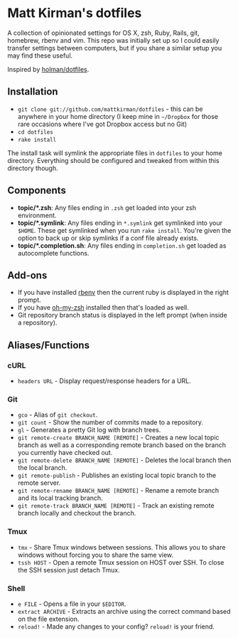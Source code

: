 # Matt Kirman's dotfiles

A collection of opinionated settings for OS X, zsh, Ruby, Rails, git,
homebrew, rbenv and vim. This repo was initially set up so I could easily
transfer settings between computers, but if you share a similar setup
you may find these useful.

Inspired by [holman/dotfiles](https://github.com/holman/dotfiles).

## Installation

* `git clone git://github.com/mattkirman/dotfiles` - this can be
  anywhere in your home directory (I keep mine in `~/Dropbox` for those
  rare occasions where I've got Dropbox access but no Git)
* `cd dotfiles`
* `rake install`

The install task will symlink the appropriate files in `dotfiles` to
your home directory. Everything should be configured and tweaked from
within this directory though.

## Components

* **topic/*.zsh**: Any files ending in `.zsh` get loaded into your
  zsh environment.
* **topic/*.symlink**: Any files ending in `*.symlink` get symlinked
  into your `$HOME`. These get symlinked when you run `rake install`.
  You're given the option to back up or skip symlinks if a conf file
  already exists.
* **topic/*.completion.sh**: Any files ending in `completion.sh` get
  loaded as autocomplete functions.

## Add-ons

* If you have installed [rbenv](https://github.com/sstephenson/rbenv)
  then the current ruby is displayed in the right prompt.
* If you have [oh-my-zsh](https://github.com/robbyrussell/oh-my-zsh)
  installed then that's loaded as well.
* Git repository branch status is displayed in the left prompt (when
  inside a repository).

## Aliases/Functions

### cURL

* `headers URL` - Display request/response headers for a URL.

### Git

* `gco` - Alias of `git checkout`.
* `git count` - Show the number of commits made to a repository.
* `gl` - Generates a pretty Git log with branch trees.
* `git remote-create BRANCH_NAME [REMOTE]` - Creates a new local topic branch as well as
  a corresponding remote branch based on the branch you currently have
  checked out.
* `git remote-delete BRANCH_NAME [REMOTE]` - Deletes the local branch then the local branch.
* `git remote-publish` - Publishes an existing local topic branch to the
  remote server.
* `git remote-rename BRANCH_NAME [REMOTE]` - Rename a remote branch and
  its local tracking branch.
* `git remote-track BRANCH_NAME [REMOTE]` - Track an existing remote
  branch locally and checkout the branch.

### Tmux

* `tmx` - Share Tmux windows between sessions. This allows you to share
  windows without forcing you to share the same view.
* `tssh HOST` - Open a remote Tmux session on HOST over SSH. To close
  the SSH session just detach Tmux.

### Shell

* `e FILE` - Opens a file in your `$EDITOR`.
* `extract ARCHIVE` - Extracts an archive using the correct command
  based on the file extension.
* `reload!` - Made any changes to your config? `reload!` is your friend.
